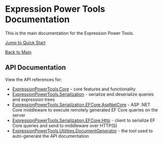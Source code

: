 # Expression Power Tools Documentation

This is the main documentation for the Expression Power Tools.

[Jump to Quick Start](./quickstart.md)

[Back to Main](../README.md)

## API Documentation

View the API references for:

- [ExpressionPowerTools.Core](./api/ExpressionPowerTools.Core.a.md) - core features and functionality
- [ExpressionPowerTools.Serialization](./api/ExpressionPowerTools.Serialization.a.md) - serialize and deserialize queries and expression trees
- [ExpressionPowerTools.Serialization.EFCore.AspNetCore](./api/ExpressionPowerTools.Serialization.EFCore.AspNetCore.a.md) - ASP .NET Core middleware to execute remotely generated EF Core queries on the server
- [ExpressionPowerTools.Serialization.EFCore.Http](./api/ExpressionPowerTools.Serialization.EFCore.Http.a.md) - client to serialize EF Core queries and send to middleware over HTTP(S)
- [ExpressionPowerTools.Utilities.DocumentGenerator](./api/ExpressionPowerTools.Utilities.DocumentGenerator.a.md) - the tool used to auto-generate the API documentation
